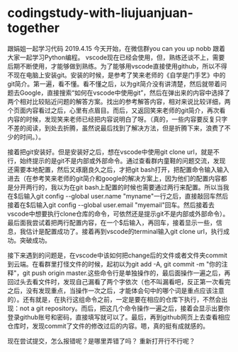 # codingstudy-with-liujuanjuan-together
跟娟姐一起学习代码
2019.4.15
今天开始，在微信群you can you up nobb 跟着大家一起学习Python编程。
vscode现在已经会使用，但，熟练还谈不上，需要后期不断使用，才能够做到熟练。为了能够用vscode直接使用github，所以不得不现在电脑上安装git。安装的时候，是参考了笑来老师的《自学是门手艺》中的git简介。第一遍，看不懂。看不懂之后，以为git简介没有讲清楚，然后就带着问题去Google，直接搜索“如何在vscode中使用git”，然后在弹出来的内容中选择了两个相对比较贴近问题的解答方案。找出的参考解答内容，相对来说比较详细，两个页面内容看过之后，心里有点眉目。而后，又返回笑来老师的git简介，再次看内容的时候，发现笑来老师已经把内容说明白了呀。（真的，一些内容要反复只字不差的阅读，到处去折腾，虽然说最后找到了解决方法，但是折腾下来，浪费了不少的时间。）。

接着把git安装好。但是安装好之后，想在vscode中使用git clone url，就是不行，始终提示的是git不是内部或外部命令。通过查看群内童鞋的问题交流，发现还需要本地配置，然后又琢磨良久之后，才把git bash打开，把配置命令输入输入进去（在参考笑来老师的git简介和google的解决方案上，因为他们的配置内容都是分开两行的，我以为在git bash上配置的时候也需要通过两行来配置。所以当我在$后输入git config --global user.name "myname"一行之后，直接敲回车然后接着在$后输入git config --global user.email "myemail"回车。然后接着去vscode中想要执行clone仓库的命令，可依然还是提示git不是内部或外部命令）。最后面我尝试着把两行配置内容，在一个$后输入，再回车，接着显示一些，信息，我估计是配置成功了。接着再到vscode的terminal输入git clone url，执行成功。突破成功。

接下来遇到的问题是，在vscode中该如何把change后的文件或者文件夹commit到云端。在看群里打怪文件的时候，起初以为git add -A, git commit -m "你的注释"，git push origin master.这些命令行是单独操作的，最后面操作一遍之后，再回过头去看文件时，发现自己漏看了两个字依次（也不叫漏看吧，反正第一次看完之后，没有发现重点，当操作一次之后，才能体会句中的哪个词是重点应该注意的）。还有就是，在执行这组命令之前，一定是要在相应的仓库下执行，不然会出现：not a git repository。而后，把这几个命令操作一遍之后，接着会显示出要你登录github账号和密码，直接填写就可以了。最后，再到github网页上去查看相应仓库时，发现commit了文件的修改过后的内容。嗯，真的挺有成就感的。

现在尝试提交，怎么报错呢？是哪里弄错了吗？
重新打开行不行呢？
